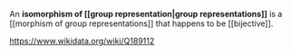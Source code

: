 An **isomorphism of [[group representation|group representations]]** is a [[morphism of group representations]] that happens to be [[bijective]].

https://www.wikidata.org/wiki/Q189112
